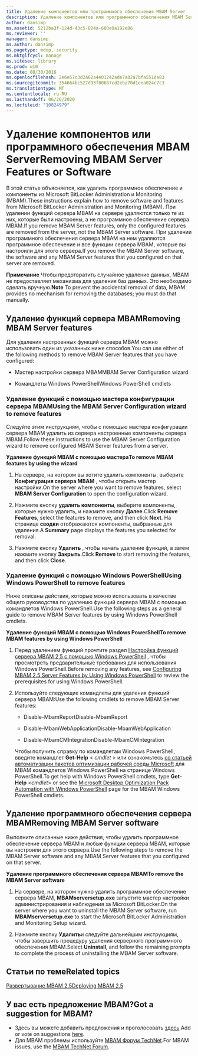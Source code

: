 ```yaml
---
title: Удаление компонентов или программного обеспечения MBAM Server
description: Удаление компонентов или программного обеспечения MBAM Server
author: dansimp
ms.assetid: 5212ba3f-124d-43c5-824a-608e9a192e86
ms.reviewer: ''
manager: dansimp
ms.author: dansimp
ms.pagetype: mdop, security
ms.mktglfcycl: manage
ms.sitesec: library
ms.prod: w10
ms.date: 08/30/2016
ms.openlocfilehash: 2e6e57c3d2a62a4e01242ade7a82a7bfa551da83
ms.sourcegitcommit: 354664bc527d93f80687cd2eba70d1eea024c7c3
ms.translationtype: MT
ms.contentlocale: ru-RU
ms.lasthandoff: 06/26/2020
ms.locfileid: "10824979"
---
```

# <span data-ttu-id="72dcd-103">Удаление компонентов или программного обеспечения MBAM Server</span><span class="sxs-lookup"><span data-stu-id="72dcd-103">Removing MBAM Server Features or Software</span></span>


<span data-ttu-id="72dcd-104">В этой статье объясняется, как удалить программное обеспечение и компоненты из Microsoft BitLocker Administration и Monitoring (MBAM).</span><span class="sxs-lookup"><span data-stu-id="72dcd-104">These instructions explain how to remove software and features from Microsoft BitLocker Administration and Monitoring (MBAM).</span></span> <span data-ttu-id="72dcd-105">При удалении функций сервера MBAM на сервере удаляются только те из них, которые были настроены, а не программное обеспечение сервера MBAM.</span><span class="sxs-lookup"><span data-stu-id="72dcd-105">If you remove MBAM Server features, only the configured features are removed from the server, not the MBAM Server software.</span></span> <span data-ttu-id="72dcd-106">При удалении программного обеспечения сервера MBAM на нем удаляются программное обеспечение и все функции сервера MBAM, которые вы настроили для этого сервера.</span><span class="sxs-lookup"><span data-stu-id="72dcd-106">If you remove the MBAM Server software, the software and any MBAM Server features that you configured on that server are removed.</span></span>

<span data-ttu-id="72dcd-107">**Примечание**  Чтобы предотвратить случайное удаление данных, MBAM не предоставляет механизма для удаления баз данных. Это необходимо сделать вручную.</span><span class="sxs-lookup"><span data-stu-id="72dcd-107">**Note** To prevent the accidental removal of data, MBAM provides no mechanism for removing the databases; you must do that manually.</span></span>

 

## <a href="" id="bkmk-removeserverfeatures"></a><span data-ttu-id="72dcd-108">Удаление функций сервера MBAM</span><span class="sxs-lookup"><span data-stu-id="72dcd-108">Removing MBAM Server features</span></span>


<span data-ttu-id="72dcd-109">Для удаления настроенных функций сервера MBAM можно использовать один из указанных ниже способов.</span><span class="sxs-lookup"><span data-stu-id="72dcd-109">You can use either of the following methods to remove MBAM Server features that you have configured:</span></span>

-   <span data-ttu-id="72dcd-110">Мастер настройки сервера MBAM</span><span class="sxs-lookup"><span data-stu-id="72dcd-110">MBAM Server Configuration wizard</span></span>

-   <span data-ttu-id="72dcd-111">Командлеты Windows PowerShell</span><span class="sxs-lookup"><span data-stu-id="72dcd-111">Windows PowerShell cmdlets</span></span>

### <span data-ttu-id="72dcd-112">Удаление функций с помощью мастера конфигурации сервера MBAM</span><span class="sxs-lookup"><span data-stu-id="72dcd-112">Using the MBAM Server Configuration wizard to remove features</span></span>

<span data-ttu-id="72dcd-113">Следуйте этим инструкциям, чтобы с помощью мастера конфигурации сервера MBAM удалить из сервера настроенные компоненты сервера MBAM.</span><span class="sxs-lookup"><span data-stu-id="72dcd-113">Follow these instructions to use the MBAM Server Configuration wizard to remove configured MBAM Server features from a server.</span></span>

**<span data-ttu-id="72dcd-114">Удаление функций MBAM с помощью мастера</span><span class="sxs-lookup"><span data-stu-id="72dcd-114">To remove MBAM features by using the wizard</span></span>**

1.  <span data-ttu-id="72dcd-115">На сервере, на котором вы хотите удалить компоненты, выберите **Конфигурация сервера MBAM** , чтобы открыть мастер настройки.</span><span class="sxs-lookup"><span data-stu-id="72dcd-115">On the server where you want to remove features, select **MBAM Server Configuration** to open the configuration wizard.</span></span>

2.  <span data-ttu-id="72dcd-116">Нажмите кнопку **удалить компоненты**, выберите компоненты, которые нужно удалить, и нажмите кнопку **Далее**.</span><span class="sxs-lookup"><span data-stu-id="72dcd-116">Click **Remove Features**, select the features to remove, and then click **Next**.</span></span> <span data-ttu-id="72dcd-117">На странице **сводки** отображаются компоненты, выбранные для удаления.</span><span class="sxs-lookup"><span data-stu-id="72dcd-117">A **Summary** page displays the features you selected for removal.</span></span>

3.  <span data-ttu-id="72dcd-118">Нажмите кнопку **Удалить** , чтобы начать удаление функций, а затем нажмите кнопку **Закрыть**.</span><span class="sxs-lookup"><span data-stu-id="72dcd-118">Click **Remove** to start removing the features, and then click **Close**.</span></span>

### <span data-ttu-id="72dcd-119">Удаление функций с помощью Windows PowerShell</span><span class="sxs-lookup"><span data-stu-id="72dcd-119">Using Windows PowerShell to remove features</span></span>

<span data-ttu-id="72dcd-120">Ниже описаны действия, которые можно использовать в качестве общего руководства по удалению функций сервера MBAM с помощью командлетов Windows PowerShell.</span><span class="sxs-lookup"><span data-stu-id="72dcd-120">Use the following steps as a general guide to remove MBAM Server features by using Windows PowerShell cmdlets.</span></span>

**<span data-ttu-id="72dcd-121">Удаление функций MBAM с помощью Windows PowerShell</span><span class="sxs-lookup"><span data-stu-id="72dcd-121">To remove MBAM features by using Windows PowerShell</span></span>**

1.  <span data-ttu-id="72dcd-122">Перед удалением функций прочтите раздел [Настройка функций сервера MBAM 2,5 с помощью Windows PowerShell](configuring-mbam-25-server-features-by-using-windows-powershell.md) , чтобы просмотреть предварительные требования для использования Windows PowerShell.</span><span class="sxs-lookup"><span data-stu-id="72dcd-122">Before removing any features, see [Configuring MBAM 2.5 Server Features by Using Windows PowerShell](configuring-mbam-25-server-features-by-using-windows-powershell.md) to review the prerequisites for using Windows PowerShell.</span></span>

2.  <span data-ttu-id="72dcd-123">Используйте следующие командлеты для удаления функций сервера MBAM:</span><span class="sxs-lookup"><span data-stu-id="72dcd-123">Use the following cmdlets to remove MBAM Server features:</span></span>

    -   <span data-ttu-id="72dcd-124">Disable-MbamReport</span><span class="sxs-lookup"><span data-stu-id="72dcd-124">Disable-MbamReport</span></span>

    -   <span data-ttu-id="72dcd-125">Disable-MbamWebApplication</span><span class="sxs-lookup"><span data-stu-id="72dcd-125">Disable-MbamWebApplication</span></span>

    -   <span data-ttu-id="72dcd-126">Disable-MbamCMIntegration</span><span class="sxs-lookup"><span data-stu-id="72dcd-126">Disable-MbamCMIntegration</span></span>

    <span data-ttu-id="72dcd-127">Чтобы получить справку по командлетам Windows PowerShell, введите командлет **Get-Help** &lt; *cmdlet* &gt; или ознакомьтесь [со статьей автоматизации пакетов оптимизации рабочей среды Microsoft](https://go.microsoft.com/fwlink/?LinkId=393498) для MBAM командлетов Windows PowerShell на странице Windows PowerShell.</span><span class="sxs-lookup"><span data-stu-id="72dcd-127">To get help with Windows PowerShell cmdlets, type **Get-Help** &lt;*cmdlet*&gt; or see the [Microsoft Desktop Optimization Pack Automation with Windows PowerShell](https://go.microsoft.com/fwlink/?LinkId=393498) page for the MBAM Windows PowerShell cmdlets.</span></span>

## <span data-ttu-id="72dcd-128">Удаление программного обеспечения сервера MBAM</span><span class="sxs-lookup"><span data-stu-id="72dcd-128">Removing MBAM Server software</span></span>


<span data-ttu-id="72dcd-129">Выполните описанные ниже действия, чтобы удалить программное обеспечение сервера MBAM и любые функции сервера MBAM, которые вы настроили для этого сервера.</span><span class="sxs-lookup"><span data-stu-id="72dcd-129">Use the following steps to remove the MBAM Server software and any MBAM Server features that you configured on that server.</span></span>

**<span data-ttu-id="72dcd-130">Удаление программного обеспечения сервера MBAM</span><span class="sxs-lookup"><span data-stu-id="72dcd-130">To remove the MBAM Server software</span></span>**

1.  <span data-ttu-id="72dcd-131">На сервере, на котором нужно удалить программное обеспечение сервера MBAM, **MBAMserversetup.exe** запустите мастер настройки администрирования и наблюдения за Microsoft BitLocker.</span><span class="sxs-lookup"><span data-stu-id="72dcd-131">On the server where you want to uninstall the MBAM Server software, run **MBAMserversetup.exe** to start the Microsoft BitLocker Administration and Monitoring Setup wizard.</span></span>

2.  <span data-ttu-id="72dcd-132">Нажмите кнопку **Удалить**и следуйте дальнейшим инструкциям, чтобы завершить процедуру удаления серверного программного обеспечения MBAM.</span><span class="sxs-lookup"><span data-stu-id="72dcd-132">Select **Uninstall**, and follow the remaining prompts to complete the process of uninstalling the MBAM Server software.</span></span>



## <span data-ttu-id="72dcd-133">Статьи по теме</span><span class="sxs-lookup"><span data-stu-id="72dcd-133">Related topics</span></span>


[<span data-ttu-id="72dcd-134">Развертывание MBAM 2.5</span><span class="sxs-lookup"><span data-stu-id="72dcd-134">Deploying MBAM 2.5</span></span>](deploying-mbam-25.md)

 

 

## <span data-ttu-id="72dcd-135">У вас есть предложение MBAM?</span><span class="sxs-lookup"><span data-stu-id="72dcd-135">Got a suggestion for MBAM?</span></span>
- <span data-ttu-id="72dcd-136">Здесь вы можете добавить предложения и проголосовать [здесь](http://mbam.uservoice.com/forums/268571-microsoft-bitlocker-administration-and-monitoring).</span><span class="sxs-lookup"><span data-stu-id="72dcd-136">Add or vote on suggestions [here](http://mbam.uservoice.com/forums/268571-microsoft-bitlocker-administration-and-monitoring).</span></span> 
- <span data-ttu-id="72dcd-137">Для MBAM проблемы используйте [MBAM Форум TechNet](https://social.technet.microsoft.com/Forums/home?forum=mdopmbam).</span><span class="sxs-lookup"><span data-stu-id="72dcd-137">For MBAM issues, use the [MBAM TechNet Forum](https://social.technet.microsoft.com/Forums/home?forum=mdopmbam).</span></span>




